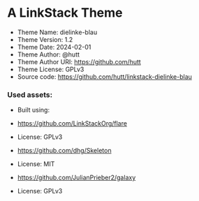 # A LinkStack Theme
*	Theme Name: dielinke-blau
*	Theme Version: 1.2
*	Theme Date: 2024-02-01
*	Theme Author: @hutt
*	Theme Author URI: https://github.com/hutt
*	Theme License: GPLv3
*	Source code: https://github.com/hutt/linkstack-dielinke-blau


### Used assets:
* Built using:
* https://github.com/LinkStackOrg/flare
* License: GPLv3

* https://github.com/dhg/Skeleton
* License: MIT

* https://github.com/JulianPrieber2/galaxy
* License: GPLv3
